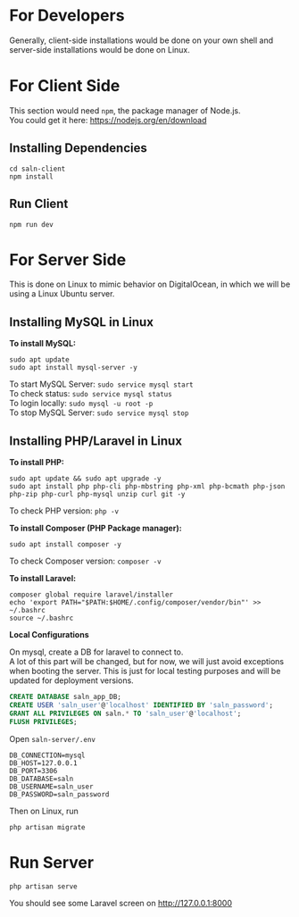 # For Developers

Generally, client-side installations would be done on your own shell and server-side installations would be done on Linux.


# For Client Side

This section would need `npm`, the package manager of Node.js. \
You could get it here: https://nodejs.org/en/download

## Installing Dependencies

```
cd saln-client
npm install
```

## Run Client

```
npm run dev
```

# For Server Side

This is done on Linux to mimic behavior on DigitalOcean, in which we will be using a Linux Ubuntu server.

## Installing MySQL in Linux

**To install MySQL:** 
```
sudo apt update
sudo apt install mysql-server -y
```

To start MySQL Server: `sudo service mysql start` \
To check status: `sudo service mysql status` \
To login locally: `sudo mysql -u root -p` \
To stop MySQL Server: `sudo service mysql stop`

## Installing PHP/Laravel in Linux 

**To install PHP:**
```
sudo apt update && sudo apt upgrade -y
sudo apt install php php-cli php-mbstring php-xml php-bcmath php-json php-zip php-curl php-mysql unzip curl git -y
```

To check PHP version: `php -v`

**To install Composer (PHP Package manager):**
```
sudo apt install composer -y
```

To check Composer version: `composer -v`

**To install Laravel:**
```
composer global require laravel/installer
echo 'export PATH="$PATH:$HOME/.config/composer/vendor/bin"' >> ~/.bashrc
source ~/.bashrc
```

**Local Configurations**

On mysql, create a DB for laravel to connect to. \
A lot of this part will be changed, but for now, we will just avoid exceptions when booting the server. This is just for local testing purposes and will be updated for deployment versions.
``` sql
CREATE DATABASE saln_app_DB;
CREATE USER 'saln_user'@'localhost' IDENTIFIED BY 'saln_password';
GRANT ALL PRIVILEGES ON saln.* TO 'saln_user'@'localhost';
FLUSH PRIVILEGES;
```

Open `saln-server/.env`
```
DB_CONNECTION=mysql
DB_HOST=127.0.0.1
DB_PORT=3306
DB_DATABASE=saln
DB_USERNAME=saln_user
DB_PASSWORD=saln_password
```

Then on Linux, run
```
php artisan migrate
```

# Run Server

```
php artisan serve
```

You should see some Laravel screen on http://127.0.0.1:8000
